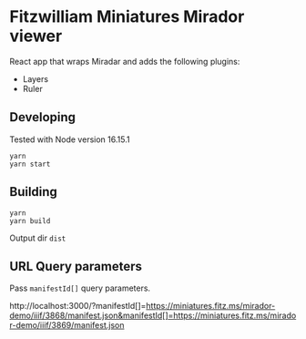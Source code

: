 # Fitzwilliam Miniatures Mirador viewer

React app that wraps Miradar and adds the following plugins:

- Layers
- Ruler

## Developing

Tested with Node version 16.15.1

```
yarn
yarn start
```

## Building

```
yarn
yarn build
```

Output dir `dist`

## URL Query parameters

Pass `manifestId[]` query parameters.

http://localhost:3000/?manifestId[]=https://miniatures.fitz.ms/mirador-demo/iiif/3868/manifest.json&manifestId[]=https://miniatures.fitz.ms/mirador-demo/iiif/3869/manifest.json